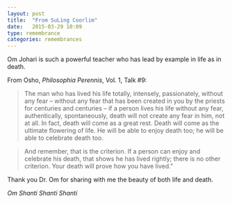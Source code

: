 ```yaml
---
layout: post
title:  "From SuLing Coorlim"
date:   2015-03-29 10:09
type: remembrance
categories: remembrances
---
```


Om Johari is such a powerful teacher who has lead by example in life as in death.

From Osho, *Philosophia Perennis*, Vol. 1, Talk #9:


>The man who has lived his life totally, intensely, passionately, without any fear – without any fear that has been created in you by the priests for centuries and centuries – if a person lives his life without any fear, authentically, spontaneously, death will not create any fear in him, not at all. In fact, death will come as a great rest. Death will come as the ultimate flowering of life. He will be able to enjoy death too; he will be able to celebrate death too.
 
>And remember, that is the criterion. If a person can enjoy and celebrate his death, that shows he has lived rightly; there is no other criterion. Your death will prove how you have lived.”


Thank you Dr. Om for sharing with me the beauty of both life and death.

*Om Shanti Shanti Shanti*
